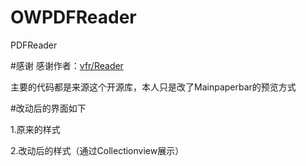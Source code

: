 # OWPDFReader
PDFReader

#感谢
感谢作者：[vfr/Reader](https://github.com/vfr/Reader)

主要的代码都是来源这个开源库，本人只是改了Mainpaperbar的预览方式

#改动后的界面如下

1.原来的样式

2.改动后的样式（通过Collectionview展示）
